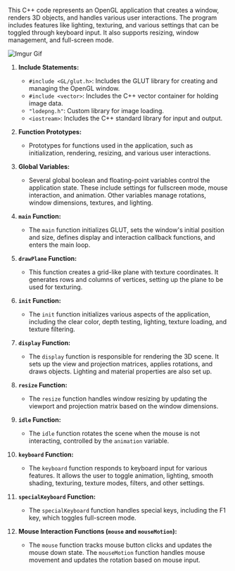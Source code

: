 This C++ code represents an OpenGL application that creates a window, renders 3D objects, and handles various user interactions. The program includes features like lighting, texturing, and various settings that can be toggled through keyboard input. It also supports resizing, window management, and full-screen mode.

![Imgur Gif](https://i.imgur.com/GfrZuLb.gifv)

1. **Include Statements:**
   - `#include <GL/glut.h>`: Includes the GLUT library for creating and managing the OpenGL window.
   - `#include <vector>`: Includes the C++ vector container for holding image data.
   - `"lodepng.h"`: Custom library for image loading.
   - `<iostream>`: Includes the C++ standard library for input and output.

2. **Function Prototypes:**
   - Prototypes for functions used in the application, such as initialization, rendering, resizing, and various user interactions.

3. **Global Variables:**
   - Several global boolean and floating-point variables control the application state. These include settings for fullscreen mode, mouse interaction, and animation. Other variables manage rotations, window dimensions, textures, and lighting.

4. **`main` Function:**
   - The `main` function initializes GLUT, sets the window's initial position and size, defines display and interaction callback functions, and enters the main loop.

5. **`drawPlane` Function:**
   - This function creates a grid-like plane with texture coordinates. It generates rows and columns of vertices, setting up the plane to be used for texturing.

6. **`init` Function:**
   - The `init` function initializes various aspects of the application, including the clear color, depth testing, lighting, texture loading, and texture filtering.

7. **`display` Function:**
   - The `display` function is responsible for rendering the 3D scene. It sets up the view and projection matrices, applies rotations, and draws objects. Lighting and material properties are also set up.

8. **`resize` Function:**
   - The `resize` function handles window resizing by updating the viewport and projection matrix based on the window dimensions.

9. **`idle` Function:**
   - The `idle` function rotates the scene when the mouse is not interacting, controlled by the `animation` variable.

10. **`keyboard` Function:**
    - The `keyboard` function responds to keyboard input for various features. It allows the user to toggle animation, lighting, smooth shading, texturing, texture modes, filters, and other settings.

11. **`specialKeyboard` Function:**
    - The `specialKeyboard` function handles special keys, including the F1 key, which toggles full-screen mode.

12. **Mouse Interaction Functions (`mouse` and `mouseMotion`):**
    - The `mouse` function tracks mouse button clicks and updates the mouse down state. The `mouseMotion` function handles mouse movement and updates the rotation based on mouse input.